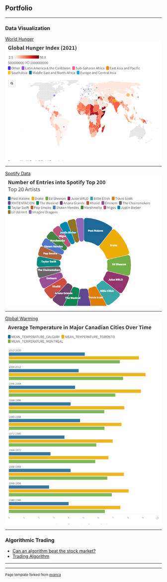 ## Portfolio

---

### Data Visualization 

[World Hunger](https://a-mbaivisualsimran.vev.site/world-hunger-scrolly/)
<img src="images/GHI.png?raw=true"/>

---
[Spotify Data](https://public.flourish.studio/story/1771546/)
<img src="images/Top 200.png?raw=true"/>

---
[Global Warming](https://a-mbaivisualsimran.vev.site/climate-change-scrolly/)
<img src="images/Temps.png?raw=true"/>

---


### Algorithmic Trading

- [Can an algorithm beat the stock market?](https://github.com/EyeAyee/ALGO-trading/blob/main/MACD_trading_strategy.ipynb)
- [Trading Algorithm](https://github.com/EyeAyee/ALGO-trading)


---




---
<p style="font-size:11px">Page template forked from <a href="https://github.com/evanca/quick-portfolio">evanca</a></p>
<!-- Remove above link if you don't want to attibute -->
